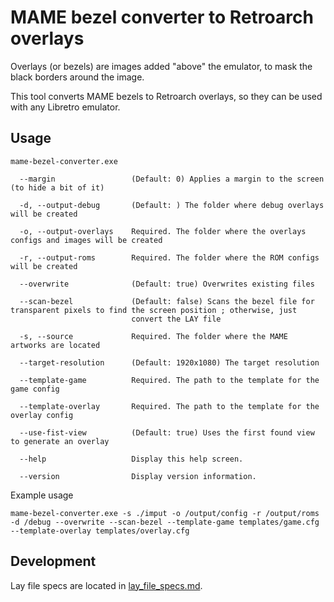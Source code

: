 # MAME bezel converter to Retroarch overlays

Overlays (or bezels) are images added "above" the emulator, to mask the black borders around the image.

This tool converts MAME bezels to Retroarch overlays, so they can be used with any Libretro emulator.

## Usage

````
mame-bezel-converter.exe

  --margin                 (Default: 0) Applies a margin to the screen (to hide a bit of it)

  -d, --output-debug       (Default: ) The folder where debug overlays will be created

  -o, --output-overlays    Required. The folder where the overlays configs and images will be created

  -r, --output-roms        Required. The folder where the ROM configs will be created

  --overwrite              (Default: true) Overwrites existing files

  --scan-bezel             (Default: false) Scans the bezel file for transparent pixels to find the screen position ; otherwise, just
                           convert the LAY file

  -s, --source             Required. The folder where the MAME artworks are located

  --target-resolution      (Default: 1920x1080) The target resolution

  --template-game          Required. The path to the template for the game config

  --template-overlay       Required. The path to the template for the overlay config

  --use-fist-view          (Default: true) Uses the first found view to generate an overlay

  --help                   Display this help screen.

  --version                Display version information.
````

Example usage

`mame-bezel-converter.exe -s ./imput -o /output/config -r /output/roms -d /debug --overwrite --scan-bezel --template-game templates/game.cfg --template-overlay templates/overlay.cfg`

## Development

Lay file specs are located in [lay_file_specs.md](lay_files_specs.md).
